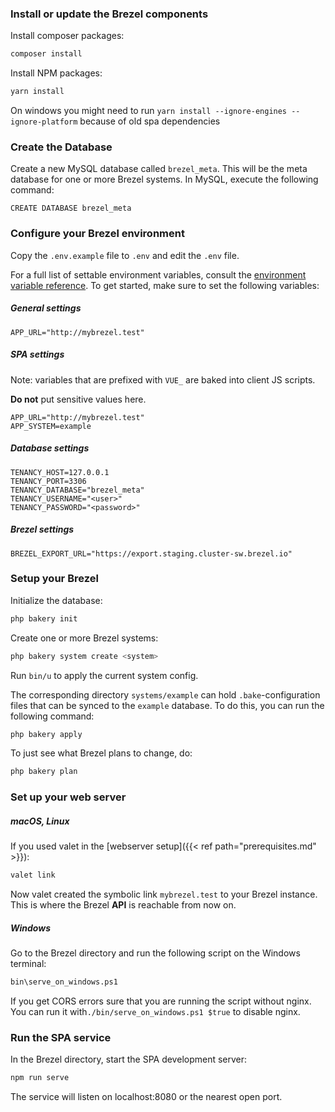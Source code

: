 ### Install or update the Brezel components

Install composer packages:

```bash
composer install
```

Install NPM packages:

```bash
yarn install
```

On windows you might need to run `yarn install --ignore-engines --ignore-platform` because of old spa dependencies

### Create the Database

Create a new MySQL database called `brezel_meta`. This will be the meta database for one or more Brezel systems. In MySQL, execute the following command:

```mysql
CREATE DATABASE brezel_meta
```

### Configure your Brezel environment

Copy the `.env.example` file to `.env` and edit the `.env` file.

For a full list of settable environment variables, consult the [environment variable reference](https://wiki.brezel.io/docs/configuration/env/). To get started, make sure to set the following variables:

##### General settings

```dotenv
APP_URL="http://mybrezel.test"
```

##### SPA settings

Note: variables that are prefixed with `VUE_` are baked into client JS scripts.

**Do not** put sensitive values here.

```dotenv
APP_URL="http://mybrezel.test"
APP_SYSTEM=example
```

##### Database settings

```dotenv
TENANCY_HOST=127.0.0.1
TENANCY_PORT=3306
TENANCY_DATABASE="brezel_meta"
TENANCY_USERNAME="<user>"
TENANCY_PASSWORD="<password>"
```

##### Brezel settings

```dotenv
BREZEL_EXPORT_URL="https://export.staging.cluster-sw.brezel.io"
```

### Setup your Brezel

Initialize the database:

```bash
php bakery init
```

Create one or more Brezel systems:

```bash
php bakery system create <system>
```

Run ``bin/u`` to apply the current system config.

The corresponding directory `systems/example` can hold `.bake`-configuration files that can be synced to the `example` database. To do this, you can run the following command:

```bash
php bakery apply
```

To just see what Brezel plans to change, do:

```bash
php bakery plan
```

### Set up your web server

##### macOS, Linux

If you used valet in the [webserver setup]({{< ref path="prerequisites.md" >}}):

```bash
valet link
```

Now valet created the symbolic link `mybrezel.test` to your Brezel instance. This is where the Brezel **API** is reachable from now on.

##### Windows

Go to the Brezel directory and run the following script on the Windows terminal:

```bash
bin\serve_on_windows.ps1
```

If you get CORS errors sure that you are running the script without nginx. You can run it with`./bin/serve_on_windows.ps1 $true` to disable nginx.

### Run the SPA service

In the Brezel directory, start the SPA development server:

```bash
npm run serve
```

The service will listen on localhost:8080 or the nearest open port.
